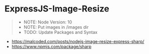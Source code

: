 # ExpressJS-Image-Resize

> - NOTE: Node Version: 10
> - NOTE: Put images in /images dir
> - TODO: Update Packages and Syntax

- https://malcoded.com/posts/nodejs-image-resize-express-sharp/
- https://www.npmjs.com/package/sharp
